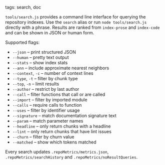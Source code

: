 tags: search, doc

`tools/search.js` provides a command line interface for querying the repository indexes.
Use the `search` alias or run `node tools/search.js` directly with a phrase.
Results are ranked from `index-prose` and `index-code` and can be shown in JSON or human form.

Supported flags:
- `--json` – print structured JSON
- `--human` – pretty text output
- `--stats` – show index stats
- `--ann` – include approximate nearest neighbors
- `--context`, `-c` – number of context lines
- `--type`, `-t` – filter by chunk type
- `--top`, `-n` – limit results
- `--author` – restrict by last author
- `--call` – filter functions that call or are called
- `--import` – filter by imported module
- `--calls` – require calls to function
- `--uses` – filter by identifier usage
- `--signature` – match documentation signature text
- `--param` – match parameter names
- `--headline` – only return chunks with a headline
- `--lint` – only return chunks that have lint issues
- `--churn` – filter by churn value
- `--matched` – show which tokens matched

Every search updates `.repoMetrics/metrics.json`, `.repoMetrics/searchHistory` and `.repoMetrics/noResultQueries`.
